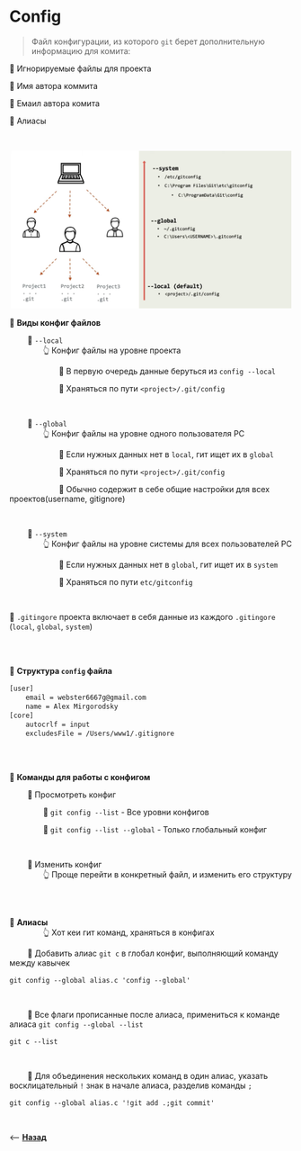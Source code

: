 # Config
> Файл конфигурации, из которого `git` берет дополнительную информацию для комита:

🎯 Игнорируемые файлы для проекта

🎯 Имя автора коммита

🎯 Емаил автора комита

🎯 Алиасы

<br>

<p align="center" style="text-align:center">
      <img src="./img/illustration.png" alt="illustration" width="500"/>
  </p>

💠 **Виды конфиг файлов**  

&emsp;&emsp; 🔹 `--local`  
&emsp;&emsp;&emsp;&emsp; 👆 Конфиг файлы на уровне проекта

&emsp;&emsp;&emsp;&emsp;&emsp;&emsp; 🎯 В первую очередь данные беруться из `config --local`

&emsp;&emsp;&emsp;&emsp;&emsp;&emsp; 🎯 Храняться по пути `<project>/.git/config`

<br>

&emsp;&emsp; 🔹 `--global`  
&emsp;&emsp;&emsp;&emsp; 👆 Конфиг файлы на уровне одного пользователя PC

&emsp;&emsp;&emsp;&emsp;&emsp;&emsp; 🎯 Если нужных данных нет в `local`, гит ищет их в `global`

&emsp;&emsp;&emsp;&emsp;&emsp;&emsp; 🎯 Храняться по пути `<project>/.git/config`

&emsp;&emsp;&emsp;&emsp;&emsp;&emsp; 🎯 Обычно содержит в себе общие настройки для всех проектов(username, gitignore)

<br>

&emsp;&emsp; 🔹 `--system`  
&emsp;&emsp;&emsp;&emsp; 👆 Конфиг файлы на уровне системы для всех пользователей PC

&emsp;&emsp;&emsp;&emsp;&emsp;&emsp; 🎯 Если нужных данных нет в `global`, гит ищет их в `system`

&emsp;&emsp;&emsp;&emsp;&emsp;&emsp; 🎯 Храняться по пути `etc/gitconfig`

<br>

🛑 `.gitingore` проекта включает в себя данные из каждого `.gitingore` (`local`, `global`, `system`)

<br>
<br>

💠 **Структура `config` файла**  
```
[user]
	email = webster6667g@gmail.com
	name = Alex Mirgorodsky
[core]
	autocrlf = input
	excludesFile = /Users/www1/.gitignore
```

<br>
<br>

💠 **Команды для работы с конфигом**  

&emsp;&emsp; 🔹 Просмотреть конфиг

&emsp;&emsp;&emsp;&emsp; 🎯 `git config --list` - Все уровни конфигов

&emsp;&emsp;&emsp;&emsp; 🎯 `git config --list --global` - Только глобальный конфиг

<br>

&emsp;&emsp; 🔹 Изменить конфиг  
&emsp;&emsp;&emsp;&emsp; 👆 Проще перейти в конкретный файл, и изменить его структуру

<br>
<br>

💠 **Алиасы**   
&emsp;&emsp;&emsp;&emsp; 👆 Хот кеи гит команд, храняться в конфигах 

&emsp;&emsp; 🎯  Добавить алиас `git c` в глобал конфиг, выполняющий команду между кавычек 
```
git config --global alias.c 'config --global'
```

<br>

&emsp;&emsp; 🎯 Все флаги прописанные после алиаса, примениться к команде алиаса `git config --global --list`
```
git c --list
```

<br>

&emsp;&emsp; 🎯 Для объединения нескольких команд в один алиас, указать восклицательный `!` знак в начале алиаса, разделив команды `;`
```
git config --global alias.c '!git add .;git commit'
```

<br>

⟵ **<a href="../../readme.md">Назад</a>**